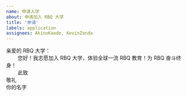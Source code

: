 ```yaml
---
name: 申请入学
about: 申请加入 RBQ 大学
title: '申请'
labels: application
assignees: AkinoKaede, KevinZonda
---
```


亲爱的 RBQ 大学：  
&nbsp;&nbsp;&nbsp;&nbsp;&nbsp;&nbsp;&nbsp;&nbsp;您好！我志愿加入 RBQ 大学，体验全球一流 RBQ 教育！为 RBQ 奋斗终身！  
&nbsp;&nbsp;&nbsp;&nbsp;&nbsp;&nbsp;&nbsp;&nbsp;此致  
敬礼  
你的名字
